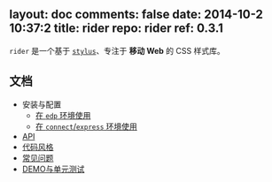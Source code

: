 layout: doc
comments: false
date: 2014-10-2 10:37:2
title: rider
repo: rider
ref: 0.3.1
---

`rider` 是一个基于 [`stylus`](https://github.com/LearnBoost/stylus)、专注于 **移动 Web** 的 CSS 样式库。

文档
---

+ 安装与配置
    + [在 `edp` 环境使用](https://github.com/ecomfe/edp-provider-rider)
    + [在 `connect`/`express` 环境使用](./docs/connect.html)
+ [API](./docs/api.html)
+ [代码风格](./docs/code-style.html)
+ [常见问题](./docs/faq.html)
+ [DEMO与单元测试](./docs/demo-and-ut.html)